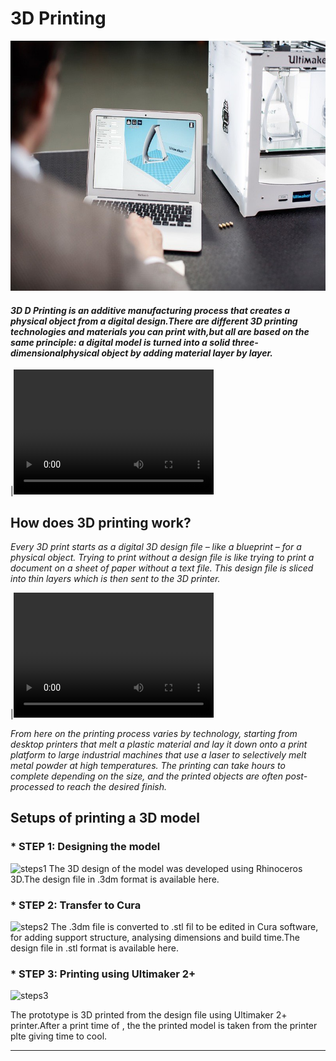 #                                                     3D Printing
<img src="Ultimaker-2-Plus-Cura.jpg" height="400" width="1000" >   
    
#### _3D D Printing is an additive manufacturing process that creates a physical object from a digital design.There are different 3D printing technologies and materials you can print with,but all are based on the same principle: a digital model is turned into a solid three-dimensionalphysical object by adding material layer by layer._

|<video src="hero_loop_alpha.webm"  width="320" height="200" controls preload>| 
    
    
 ##  How does 3D printing work?

   _Every 3D print starts as a digital 3D design file – like a blueprint – for a physical object. Trying to print without a design file is like trying to print a document on a sheet of paper without a text file. This design file is sliced into thin layers which is then sent to the 3D printer._
   
|<video src="teleport-animation.webm"  width="320" height="200" controls preload>|


   _From here on the printing process varies by technology, starting from desktop printers that melt a plastic material and lay it down onto a print platform to large industrial machines that use a laser to selectively melt metal powder at high temperatures. The printing can take hours to complete depending on the size, and the printed objects are often post-processed to reach the desired finish._




## Setups of printing a 3D model
   
   
###   * STEP 1: Designing the model
![steps1](https://i.ytimg.com/vi/CRczt7K7QhU/maxresdefault.jpg)
  The 3D design of the model was developed using Rhinoceros 3D.The design file in .3dm format is available here.
      
      
###   * STEP 2: Transfer to Cura
![steps2](http://www.desktop3dprinter.com/user/news/thumbnails/Cura%2015.06%20screenshot.png)
  The .3dm file is converted to .stl fil to be edited in Cura software, for adding support structure, 
   analysing dimensions and build time.The design file in .stl format is available here.
     
     
###   * STEP 3: Printing using Ultimaker 2+
![steps3](https://i.pinimg.com/originals/92/a2/9c/92a29ca353fc748c09fcf638ffbe0c2b.jpg)

The prototype is 3D printed from the design file using Ultimaker 2+ printer.After a print time of , the the printed model is taken from the printer plte giving time to cool.


----
